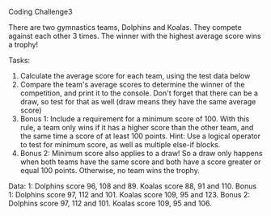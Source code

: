 Coding Challenge3

There are two gymnastics teams, Dolphins and Koalas. They compete against each
other 3 times. The winner with the highest average score wins a trophy!

Tasks:
1. Calculate the average score for each team, using the test data below
2. Compare the team's average scores to determine the winner of the competition,
and print it to the console. Don't forget that there can be a draw, so test for that
as well (draw means they have the same average score)
3. Bonus 1: Include a requirement for a minimum score of 100. With this rule, a
team only wins if it has a higher score than the other team, and the same time a
score of at least 100 points. Hint: Use a logical operator to test for minimum
score, as well as multiple else-if blocks.
4. Bonus 2: Minimum score also applies to a draw! So a draw only happens when
both teams have the same score and both have a score greater or equal 100
points. Otherwise, no team wins the trophy.

Data:
1: Dolphins score 96, 108 and 89. Koalas score 88, 91 and 110.
Bonus 1: Dolphins score 97, 112 and 101. Koalas score 109, 95 and 123.
Bonus 2: Dolphins score 97, 112 and 101. Koalas score 109, 95 and 106.
